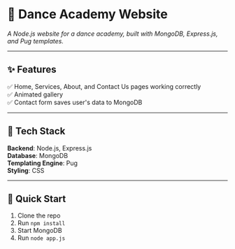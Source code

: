 # 💃 Dance Academy Website  
*A Node.js website for a dance academy, built with MongoDB, Express.js, and Pug templates.*  

---

## ✨ Features  
✅ Home, Services, About, and Contact Us pages working correctly  
✅ Animated gallery  
✅ Contact form saves user's data to MongoDB  

---

## 📌 Tech Stack  
**Backend**: Node.js, Express.js  
**Database**: MongoDB  
**Templating Engine**: Pug  
**Styling**: CSS  

---

## 🚀 Quick Start  
1. Clone the repo  
2. Run `npm install`  
3. Start MongoDB  
4. Run `node app.js`  
